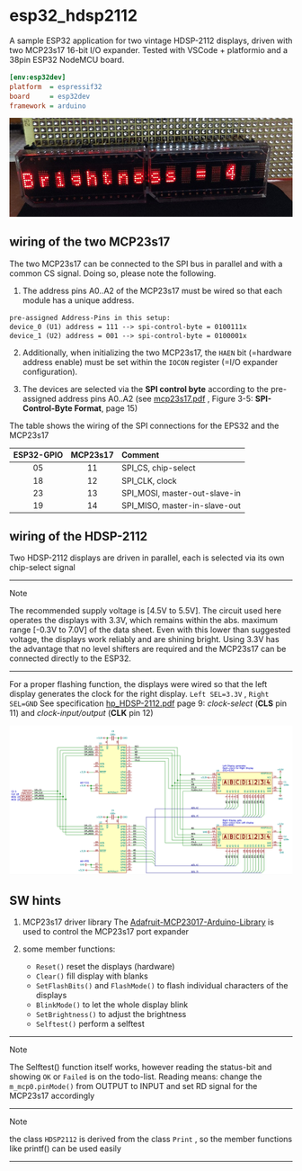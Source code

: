 # esp32_hdsp2112
A sample ESP32 application for two vintage HDSP-2112 displays, driven with two MCP23s17 16-bit I/O expander.
Tested with VSCode + platformio and a 38pin ESP32 NodeMCU board.

```ini
[env:esp32dev]
platform  = espressif32
board     = esp32dev
framework = arduino
```

![hdsp2112_display](doc/hdsp2112_brightness.jpg) 

## wiring of the two MCP23s17 
The two MCP23s17 can be connected to the SPI bus in parallel and with a common CS signal. Doing so, please note the following. 
1. The address pins A0..A2 of the MCP23s17 must be wired so that each module has a unique address. 
```
pre-assigned Address-Pins in this setup: 
device_0 (U1) address = 111 --> spi-control-byte = 0100111x  
device_1 (U2) address = 001 --> spi-control-byte = 0100001x  
```

2. Additionally, when initializing the two MCP23s17, the `HAEN` bit (=hardware address enable) must be set within the `IOCON` register (=I/O expander configuration). 

3. The devices are selected via the **SPI control byte**  according to the pre-assigned address pins A0..A2 
(see [mcp23s17.pdf](doc/mcp23s17.pdf) , Figure 3-5: **SPI-Control-Byte Format**, page 15)


The table shows the wiring of the SPI connections for the EPS32 and the MCP23s17

| ESP32-GPIO | MCP23s17 | Comment                       |
|:----------:|:--------:|:------------------------------|
| 05         | 11       | SPI_CS,  chip-select          |
| 18         | 12       | SPI_CLK, clock                |
| 23         | 13       | SPI_MOSI, master-out-slave-in |
| 19         | 14       | SPI_MISO, master-in-slave-out |


## wiring of the HDSP-2112
Two HDSP-2112 displays are driven in parallel, each is selected via its own chip-select signal

---
> [!NOTE]
> The recommended supply voltage is [4.5V to 5.5V]. The circuit used here operates the displays with 3.3V, which remains within the abs. maximum range [-0.3V to 7.0V] of the data sheet. Even with this lower than suggested voltage, the displays work reliably and are shining bright. Using 3.3V has the advantage that no level shifters are required and the MCP23s17 can be connected directly to the ESP32. 
---

For a proper flashing function, the displays were wired so that the left display generates the clock for the right display. ``Left SEL=3.3V`` , ``Right SEL=GND`` See specification [hp_HDSP-2112.pdf](doc/hp_HDSP-2112.pdf) page 9:  *clock-select* (**CLS** pin 11) and *clock-input/output* (**CLK**  pin 12) 

![schematic](doc/mcp23s17__hdsp2112.png)


## SW hints
1. MCP23s17 driver library
 The [Adafruit-MCP23017-Arduino-Library](https://github.com/adafruit/Adafruit-MCP23017-Arduino-Library) is used to control the MCP23s17 port expander

2. some member functions:
   - `Reset()` reset the displays (hardware)
   - `Clear()` fill display with blanks
   -  `SetFlashBits()` and `FlashMode()` to flash  individual characters of the displays
   - `BlinkMode()` to let the whole display blink
   - `SetBrightness()` to adjust the brightness
   - `Selftest()` perform a selftest 
   
---
> [!NOTE]
>The Selftest() function itself works, however reading the status-bit and showing `OK` or `Failed` is on the 
todo-list. Reading means: change the `m_mcp0.pinMode()` from OUTPUT to INPUT and set RD signal for the MCP23s17 accordingly

---
> [!NOTE]
> the class `HDSP2112` is derived from the class `Print` , so the member functions like printf() can be used easily 
---
